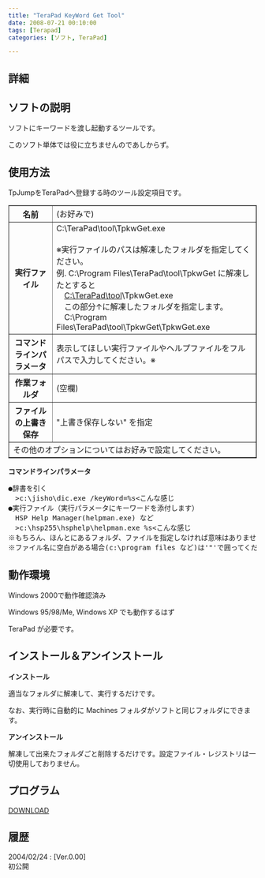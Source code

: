 ```yaml
---
title: "TeraPad KeyWord Get Tool"
date: 2008-07-21 00:10:00
tags: [Terapad]
categories: [ソフト, TeraPad]

---
```


## 詳細

## ソフトの説明

ソフトにキーワードを渡し起動するツールです。
	  
このソフト単体では役に立ちませんのであしからず。 

## 使用方法

TpJumpをTeraPadへ登録する時のツール設定項目です。 

<table border="1" summary="設定項目"><tr>
<th>
名前
</th>
<td>
(お好みで)
</td>
</tr>
<tr>
<th>
実行ファイル
</th>
<td>
C:\TeraPad\tool\TpkwGet.exe<br /><br /> ※実行ファイルのパスは解凍したフォルダを指定してください。<br /> 例. C:\Program Files\TeraPad\tool\TpkwGet に解凍したとすると<br /> 　<span style="text-decoration: underline">C:\TeraPad\tool</span>\TpkwGet.exe<br /> 　この部分↑に解凍したフォルダを指定します。<br /> 　C:\Program Files\TeraPad\tool\TpkwGet\TpkwGet.exe<br />
</td>
</tr>
<tr>
<th>
コマンドラインパラメータ
</th>
<td>
表示してほしい実行ファイルやヘルプファイルをフルパスで入力してください。※
</td>
</tr>
<tr>
<th>
作業フォルダ
</th>
<td>
(空欄)
</td>
</tr>
<tr>
<th>
ファイルの上書き保存
</th>
<td>
"上書き保存しない" を指定
</td>
</tr>
<tr>
<td colspan="2">
その他のオプションについてはお好みで設定してください。
</td>
</tr>
</table>

**コマンドラインパラメータ** 

<pre>●辞書を引く
　&gt;c:\jisho\dic.exe /keyWord=%s&lt;こんな感じ
●実行ファイル（実行パラメータにキーワードを添付します）
　HSP Help Manager(helpman.exe) など
　&gt;c:\hsp255\hsphelp\helpman.exe %s&lt;こんな感じ
※もちろん、ほんとにあるフォルダ、ファイルを指定しなければ意味はありません。
※ファイル名に空白がある場合(c:\program files など)は'"'で囲ってください。
</pre>

## 動作環境

Windows 2000で動作確認済み
	  
Windows 95/98/Me, Windows XP でも動作するはず
	  
TeraPad が必要です。 

## インストール＆アンインストール

**インストール**
	  
適当なフォルダに解凍して、実行するだけです。
	  
なお、実行時に自動的に Machines フォルダがソフトと同じフォルダにできます。 

**アンインストール**
	  
解凍して出来たフォルダごと削除するだけです。設定ファイル・レジストリは一切使用しておりません。 

## プログラム

[DOWNLOAD][1]
  


 [1]: /soft/tptool/tpkwg000.lzh "tpkwg000.lzh"

## 履歴

2004/02/24
: [Ver.0.00]<br />初公開
